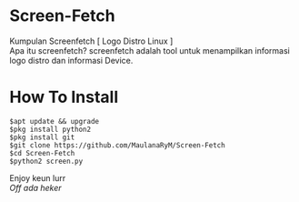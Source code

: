 # Screen-Fetch
 Kumpulan Screenfetch [ Logo Distro Linux ]<br>
Apa itu screenfetch? screenfetch adalah tool untuk menampilkan informasi logo distro dan informasi Device.
# How To Install
```
$apt update && upgrade
$pkg install python2
$pkg install git
$git clone https://github.com/MaulanaRyM/Screen-Fetch
$cd Screen-Fetch
$python2 screen.py
```
Enjoy keun lurr<br>*Off ada heker*
